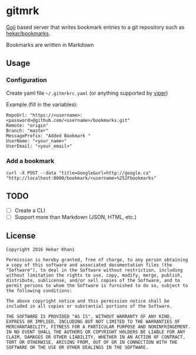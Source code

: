 # gitmrk

[Goji](https://github.com/zenazn/goji) based server that writes bookmark entries to a git repository
such as [hekar/bookmarks](https://github.com/hekar/bookmarks).

Bookmarks are written in Markdown

## Usage

### Configuration

Create yaml file `~/.gitmrkrc.yaml` (or anything supported by [viper](https://github.com/spf13/viper))

Example (fill in the variables):
```
RepoUrl: "https://<username>:<password>@github.com/<username>/bookmarks.git"
Remote: "origin"
Branch: "master"
MessagePrefix: "Added Bookmark "
UserName: "<your_name>"
UserEmail: "<your_email>"
```

### Add a bookmark

```
curl -X POST --data "title=Google&url=http://google.ca" "http://localhost:8000/bookmark/<username>%252Fbookmarks"
```

## TODO
* [ ] Create a CLI
* [ ] Support more than Markdown (JSON, HTML, etc.)

## License

```
Copyright 2016 Hekar Khani

Permission is hereby granted, free of charge, to any person obtaining a copy of this software and associated documentation files (the "Software"), to deal in the Software without restriction, including without limitation the rights to use, copy, modify, merge, publish, distribute, sublicense, and/or sell copies of the Software, and to permit persons to whom the Software is furnished to do so, subject to the following conditions:

The above copyright notice and this permission notice shall be included in all copies or substantial portions of the Software.

THE SOFTWARE IS PROVIDED "AS IS", WITHOUT WARRANTY OF ANY KIND, EXPRESS OR IMPLIED, INCLUDING BUT NOT LIMITED TO THE WARRANTIES OF MERCHANTABILITY, FITNESS FOR A PARTICULAR PURPOSE AND NONINFRINGEMENT. IN NO EVENT SHALL THE AUTHORS OR COPYRIGHT HOLDERS BE LIABLE FOR ANY CLAIM, DAMAGES OR OTHER LIABILITY, WHETHER IN AN ACTION OF CONTRACT, TORT OR OTHERWISE, ARISING FROM, OUT OF OR IN CONNECTION WITH THE SOFTWARE OR THE USE OR OTHER DEALINGS IN THE SOFTWARE.
```
